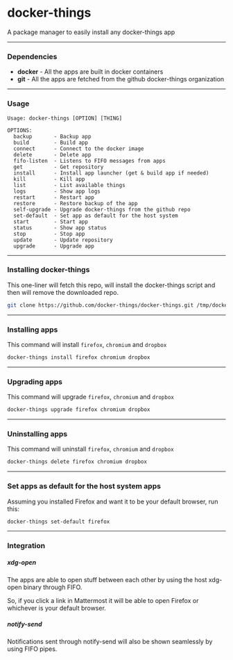 # docker-things

A package manager to easily install any docker-things app

--------------------------------------------------------------------------------

### Dependencies

 - **docker** - All the apps are built in docker containers
 - **git**    - All the apps are fetched from the github docker-things organization

--------------------------------------------------------------------------------

### Usage

```
Usage: docker-things [OPTION] [THING]

OPTIONS:
  backup       - Backup app
  build        - Build app
  connect      - Connect to the docker image
  delete       - Delete app
  fifo-listen  - Listens to FIFO messages from apps
  get          - Get repository
  install      - Install app launcher (get & build app if needed)
  kill         - Kill app
  list         - List available things
  logs         - Show app logs
  restart      - Restart app
  restore      - Restore backup of the app
  self-upgrade - Upgrade docker-things from the github repo
  set-default  - Set app as default for the host system
  start        - Start app
  status       - Show app status
  stop         - Stop app
  update       - Update repository
  upgrade      - Upgrade app
```

--------------------------------------------------------------------------------

### Installing docker-things

This one-liner will fetch this repo, will install the docker-things script and then will remove the downloaded repo.

```sh
git clone https://github.com/docker-things/docker-things.git /tmp/docker-things && bash /tmp/docker-things/docker-things.sh self-install && rm -rf /tmp/docker-things
```

--------------------------------------------------------------------------------

### Installing apps

This command will install `firefox`, `chromium` and `dropbox`

```sh
docker-things install firefox chromium dropbox
```

--------------------------------------------------------------------------------

### Upgrading apps

This command will upgrade `firefox`, `chromium` and `dropbox`

```sh
docker-things upgrade firefox chromium dropbox
```

--------------------------------------------------------------------------------

### Uninstalling apps

This command will uninstall `firefox`, `chromium` and `dropbox`

```sh
docker-things delete firefox chromium dropbox
```

--------------------------------------------------------------------------------

### Set apps as default for the host system apps

Assuming you installed Firefox and want it to be your default browser, run this:

```sh
docker-things set-default firefox
```

--------------------------------------------------------------------------------

### Integration

##### xdg-open

The apps are able to open stuff between each other by using the host xdg-open binary through FIFO.

So, if you click a link in Mattermost it will be able to open Firefox or whichever is your default browser.

##### notify-send

Notifications sent through notify-send will also be shown seamlessly by using FIFO pipes.
